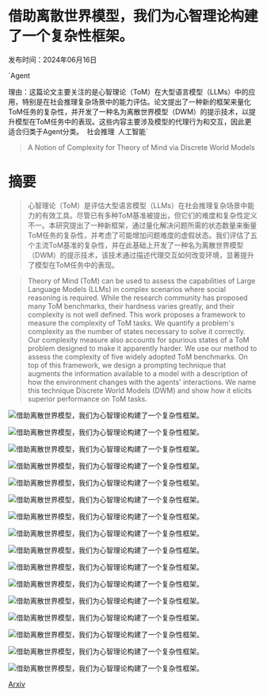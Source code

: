 # 借助离散世界模型，我们为心智理论构建了一个复杂性框架。

发布时间：2024年06月16日

`Agent

理由：这篇论文主要关注的是心智理论（ToM）在大型语言模型（LLMs）中的应用，特别是在社会推理复杂场景中的能力评估。论文提出了一种新的框架来量化ToM任务的复杂性，并开发了一种名为离散世界模型（DWM）的提示技术，以提升模型在ToM任务中的表现。这些内容主要涉及模型的代理行为和交互，因此更适合归类于Agent分类。` `社会推理` `人工智能`

> A Notion of Complexity for Theory of Mind via Discrete World Models

# 摘要

> 心智理论（ToM）是评估大型语言模型（LLMs）在社会推理复杂场景中能力的有效工具。尽管已有多种ToM基准被提出，但它们的难度和复杂性定义不一。本研究提出了一种新框架，通过量化解决问题所需的状态数量来衡量ToM任务的复杂性，并考虑了可能增加问题难度的虚假状态。我们评估了五个主流ToM基准的复杂性，并在此基础上开发了一种名为离散世界模型（DWM）的提示技术，该技术通过描述代理交互如何改变环境，显著提升了模型在ToM任务中的表现。

> Theory of Mind (ToM) can be used to assess the capabilities of Large Language Models (LLMs) in complex scenarios where social reasoning is required. While the research community has proposed many ToM benchmarks, their hardness varies greatly, and their complexity is not well defined. This work proposes a framework to measure the complexity of ToM tasks. We quantify a problem's complexity as the number of states necessary to solve it correctly. Our complexity measure also accounts for spurious states of a ToM problem designed to make it apparently harder. We use our method to assess the complexity of five widely adopted ToM benchmarks. On top of this framework, we design a prompting technique that augments the information available to a model with a description of how the environment changes with the agents' interactions. We name this technique Discrete World Models (DWM) and show how it elicits superior performance on ToM tasks.

![借助离散世界模型，我们为心智理论构建了一个复杂性框架。](../../../paper_images/2406.11911/intro-example.png)

![借助离散世界模型，我们为心智理论构建了一个复杂性框架。](../../../paper_images/2406.11911/statefulness-example.png)

![借助离散世界模型，我们为心智理论构建了一个复杂性框架。](../../../paper_images/2406.11911/dwm-example-numbered.png)

![借助离散世界模型，我们为心智理论构建了一个复杂性框架。](../../../paper_images/2406.11911/gpt-3.5-dwm-results.png)

![借助离散世界模型，我们为心智理论构建了一个复杂性框架。](../../../paper_images/2406.11911/mixtral-dwm-results.png)

![借助离散世界模型，我们为心智理论构建了一个复杂性框架。](../../../paper_images/2406.11911/dwm-vs-cot.png)

![借助离散世界模型，我们为心智理论构建了一个复杂性框架。](../../../paper_images/2406.11911/complexity-vs-error-rate.png)

![借助离散世界模型，我们为心智理论构建了一个复杂性框架。](../../../paper_images/2406.11911/complexity-analysis.png)

![借助离散世界模型，我们为心智理论构建了一个复杂性框架。](../../../paper_images/2406.11911/llama3-7b-dwm-results.png)

![借助离散世界模型，我们为心智理论构建了一个复杂性框架。](../../../paper_images/2406.11911/llama3-70b-dwm-results.png)

![借助离散世界模型，我们为心智理论构建了一个复杂性框架。](../../../paper_images/2406.11911/gpt-4-dwm-results.png)

![借助离散世界模型，我们为心智理论构建了一个复杂性框架。](../../../paper_images/2406.11911/dwm-vs-cot.png)

![借助离散世界模型，我们为心智理论构建了一个复杂性框架。](../../../paper_images/2406.11911/dwm-vs-cot-fantom.png)

![借助离散世界模型，我们为心智理论构建了一个复杂性框架。](../../../paper_images/2406.11911/dwm-vs-cot-advcsfb.png)

![借助离散世界模型，我们为心智理论构建了一个复杂性框架。](../../../paper_images/2406.11911/dwm-vs-cot-mindgames.png)

![借助离散世界模型，我们为心智理论构建了一个复杂性框架。](../../../paper_images/2406.11911/dwm-vs-cot-socialiqa.png)

[Arxiv](https://arxiv.org/abs/2406.11911)